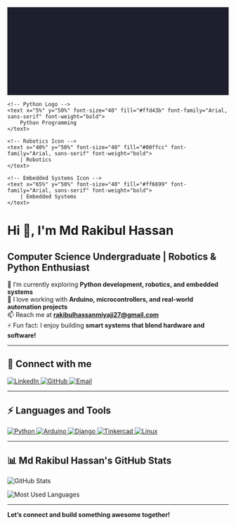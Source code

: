 <svg width="100%" height="200" xmlns="http://www.w3.org/2000/svg">
    <rect width="100%" height="100%" fill="#1e1e2e"/>
    
    <!-- Python Logo -->
    <text x="5%" y="50%" font-size="40" fill="#ffd43b" font-family="Arial, sans-serif" font-weight="bold">
        Python Programming
    </text>
    
    <!-- Robotics Icon -->
    <text x="40%" y="50%" font-size="40" fill="#00ffcc" font-family="Arial, sans-serif" font-weight="bold">
        | Robotics
    </text>
    
    <!-- Embedded Systems Icon -->
    <text x="65%" y="50%" font-size="40" fill="#ff6699" font-family="Arial, sans-serif" font-weight="bold">
        | Embedded Systems
    </text>
</svg>

# Hi 👋, I'm Md Rakibul Hassan  
## Computer Science Undergraduate | Robotics & Python Enthusiast  

🌱 I’m currently exploring **Python development, robotics, and embedded systems**  
🔭 I love working with **Arduino, microcontrollers, and real-world automation projects**  
📫 Reach me at **[rakibulhassanmiyaji27@gmail.com](mailto:rakibulhassanmiyaji27@gmail.com)**  
⚡ Fun fact: I enjoy building **smart systems that blend hardware and software!**  

---

## 📌 **Connect with me**  
<p align="left">
  <a href="https://www.linkedin.com/in/md-rakibul-hassan-507b00308/" target="_blank">
    <img src="https://img.shields.io/badge/LinkedIn-0077B5?logo=linkedin&style=for-the-badge&logoColor=white" alt="LinkedIn">
  </a>
  <a href="https://github.com/RR0327" target="_blank">
    <img src="https://img.shields.io/badge/GitHub-181717?logo=github&style=for-the-badge&logoColor=white" alt="GitHub">
  </a>
  <a href="mailto:rakibulhassanmiyaji27@gmail.com" target="_blank">
    <img src="https://img.shields.io/badge/Email-D14836?logo=gmail&style=for-the-badge&logoColor=white" alt="Email">
  </a>
</p>

---

## ⚡ **Languages and Tools**  
<p align="left">
  <a href="https://www.python.org/" target="_blank">
    <img src="https://img.shields.io/badge/Python-3776AB?logo=python&style=for-the-badge&logoColor=white" alt="Python">
  </a>
  <a href="https://www.arduino.cc/" target="_blank">
    <img src="https://img.shields.io/badge/Arduino-00979D?logo=arduino&style=for-the-badge&logoColor=white" alt="Arduino">
  </a>
  <a href="https://www.djangoproject.com/" target="_blank">
    <img src="https://img.shields.io/badge/Django-092E20?logo=django&style=for-the-badge&logoColor=white" alt="Django">
  </a>
  <a href="https://www.tinkercad.com/" target="_blank">
    <img src="https://img.shields.io/badge/Tinkercad-FF5722?logo=tinkercad&style=for-the-badge&logoColor=white" alt="Tinkercad">
  </a>
  <a href="https://www.linux.org/" target="_blank">
    <img src="https://img.shields.io/badge/Linux-FCC624?logo=linux&style=for-the-badge&logoColor=black" alt="Linux">
  </a>
</p>

---

## 📊 **Md Rakibul Hassan's GitHub Stats**  
<p align="left">
  <img src="https://github-readme-stats.vercel.app/api?username=RR0327&show_icons=true&theme=tokyonight&icon_color=FFD43B" alt="GitHub Stats">
</p>
<p align="left">
  <img src="https://github-readme-stats.vercel.app/api/top-langs/?username=RR0327&layout=compact&theme=tokyonight" alt="Most Used Languages">
</p>


---

 **Let’s connect and build something awesome together!**  
